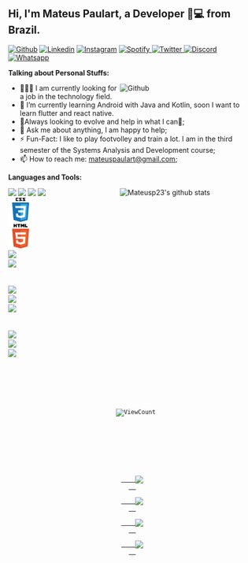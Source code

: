 

## Hi, I'm Mateus Paulart, a Developer 🚀💻 from Brazil.

[![Github](https://img.shields.io/badge/-Github-000?style=flat&logo=Github&logoColor=white)](https://github.com/Mateusp23)
[![Linkedin](https://img.shields.io/badge/-LinkedIn-blue?style=flat&logo=Linkedin&logoColor=white)](https://www.linkedin.com/in/mateus-paulart-7903881a2/)
[![Instagram](https://img.shields.io/badge/-Instagram-B13288?style=flat&labelColor=c13584&logo=instagram&logoColor=white)](https://www.instagram.com/mateuspp23/)
[![Spotify](https://img.shields.io/badge/-Spotify-2EBD59?style=flat&logo=Spotify&logoColor=white)
](https://open.spotify.com/user/22e3kzkyrlcsajlzw6ai6ycwy?si=DJQBly7vTYy9i4l94eNifA)[![Twitter](https://img.shields.io/badge/-Twitter-blue?style=flat&logo=Twitter&logoColor=white)
](https://twitter.com/mpaulart)[![Discord](https://img.shields.io/badge/-Discord-6E85D3?style=flat&logo=Discord&logoColor=white)
](https://discord.gg/6VebAKKA)[![Whatsapp](https://img.shields.io/badge/-Whatsapp-4ADD5A?style=flat&logo=Whatsapp&logoColor=white)
](https://api.whatsapp.com/send?phone=5551999381964&text=ol%C3%A1!!)
<!-- Talking about you -->
**Talking about Personal Stuffs:**

<!-- Any image aligned to the right. Beware the width -->
<img width="55%" align="right" alt="Github" src="https://raw.githubusercontent.com/onimur/.github/master/.resources/git-header.svg" />

- 👨🏽‍💻 I am currently looking for a job in the technology field.
- 🌱 I’m currently learning Android with Java and Kotlin, soon I want to learn flutter and react native.
- 👯Always looking to evolve and help in what I can🤝;
- 💬 Ask me about anything, I am happy to help;
- ⚡️ Fun-Fact: I like to play footvolley and train a lot. I am in the third semester of the Systems Analysis and Development course;
- 📫 How to reach me: mateuspaulart@gmail.com;

**Languages and Tools:** 

<p>
 <a href="https://github.com/Mateusp23">
    <img width="55%" align="right" alt="Mateusp23's github stats" src="https://github-readme-stats.vercel.app/api?username=Mateusp23&show_icons=true&hide_border=true" />
  </a>
  
  <code><img width="10%" src="https://www.vectorlogo.zone/logos/java/java-ar21.svg"></code>
  <code><img width="10%" src="https://www.vectorlogo.zone/logos/kotlinlang/kotlinlang-ar21.svg"></code>
  <code><img width="10%" src="https://www.vectorlogo.zone/logos/android/android-ar21.svg"></code>
<code><img width="10%"
src="https://www.vectorlogo.zone/logos/php/php-ar21.svg">
   <code><img width="10%"  src="https://raw.githubusercontent.com/devicons/devicon/master/icons/css3/css3-original-wordmark.svg"></code>
   <code><img width="10%"
src="https://raw.githubusercontent.com/devicons/devicon/master/icons/html5/html5-original-wordmark.svg"></code>
  <code><img width="10%" src="https://www.vectorlogo.zone/logos/gradle/gradle-ar21.svg"></code>
  <code><img width="10%" src="https://www.vectorlogo.zone/logos/json/json-ar21.svg"></code>
  <br />
  <code><img width="10%" src="https://www.vectorlogo.zone/logos/mysql/mysql-ar21.svg"></code>
  <code><img width="10%" src="https://www.vectorlogo.zone/logos/postgresql/postgresql-ar21.svg"></code>
  <code><img width="10%" src="https://www.vectorlogo.zone/logos/firebase/firebase-ar21.svg"></code>
  <br />
  <code><img width="10%" src="https://www.vectorlogo.zone/logos/git-scm/git-scm-ar21.svg"></code>
  <code><img width="10%" src="https://www.vectorlogo.zone/logos/javascript/javascript-ar21.svg"></code>
  <code><img width="10%" src="https://www.vectorlogo.zone/logos/gnu_bash/gnu_bash-ar21.svg"></code>
</p>


<p align="center">
  <img alt="ViewCount" src="https://views.whatilearened.today/views/github/Mateusp23/Mateus.svg" />
</p>

<!-- Its main projects -->
<p align="center">
  <a href="https://github.com/onimur/handle-path-oz">
    <img align="center" src="https://github-readme-stats.vercel.app/api/pin/?username=Mateusp23&repo=Android_Apps" />
  </a>
    <a href="https://github.com/Mateusp23/Android_Apps">
    <img align="center" src="https://github-readme-stats.vercel.app/api/pin/?username=Mateusp23&repo=programa-o-web-php" />
  </a>
  <a href="https://github.com/Mateusp23/Android_Apps">
    <img align="center" src="https://github-readme-stats.vercel.app/api/pin/?username=Mateusp23&repo=Portfolio" />
  </a>
   <a href="https://github.com/Mateusp23/Android_Apps">
    <img align="center" src="https://github-readme-stats.vercel.app/api/pin/?username=Mateusp23&repo=Controle-de-Despesas-JS" />
  </a>
</p>

